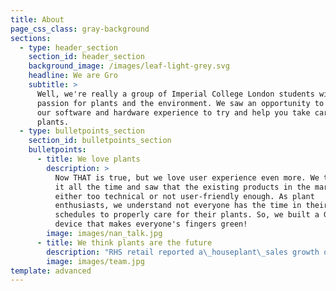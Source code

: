 ```yaml
---
title: About
page_css_class: gray-background
sections:
  - type: header_section
    section_id: header_section
    background_image: /images/leaf-light-grey.svg
    headline: We are Gro
    subtitle: >
      Well, we're really a group of Imperial College London students with a
      passion for plants and the environment. We saw an opportunity to combine
      our software and hardware experience to try and help you take care of your
      plants.
  - type: bulletpoints_section
    section_id: bulletpoints_section
    bulletpoints:
      - title: We love plants
        description: >
          Now THAT is true, but we love user experience even more. We talk about
          it all the time and saw that the existing products in the market were
          either too technical or not user-friendly enough. As plant
          enthusiasts, we understand not everyone has the time in their busy
          schedules to properly care for their plants. So, we built a Gro - a
          device that makes everyone's fingers green!
        image: images/nan_talk.jpg
      - title: We think plants are the future
        description: "RHS retail reported a\_houseplant\_sales growth of 50% in 2018, driven largely by foliage plant sales which have doubled. With this increase, we realised that the importance of caring for these plants was more important than ever. Studies have shown that placing greenery in your workspace increases productivity - and there's nothing we love more at Gro than working hard (oh yeh and plants too!)\n"
        image: images/team.jpg
template: advanced
---
```

